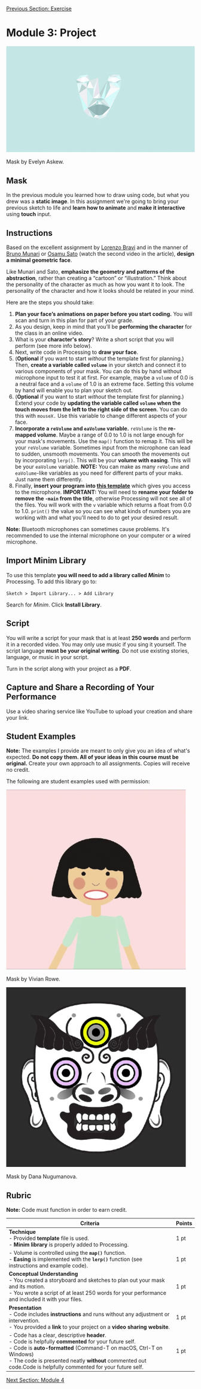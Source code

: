 [Previous Section: Exercise](2_EXERCISE.md)

# Module 3: Project

![geometric_animation](images/Evelyn_Askew_Mask.gif)

Mask by Evelyn Askew.

## Mask

In the previous module you learned how to draw using code, but what you drew was a **static image**. In this assignment we're going to bring your previous sketch to life and **learn how to animate** and **make it interactive** using **touch** input.

## Instructions

Based on the excellent assignment by [Lorenzo Bravi](http://www.creativeapplications.net/processing/bla-bla-bla-iphone-of-processing-sound/) and in the manner of [Bruno Munari](http://www.creativeapplications.net/processing/bla-bla-bla-iphone-of-processing-sound/) or [Osamu Sato](https://motherboard.vice.com/en_us/article/d734ja/the-most-elusive-video-game-creator) (watch the second video in the article), **design a minimal geometric face**.

Like Munari and Sato, **emphasize the geometry and patterns of the abstraction**, rather than creating a “cartoon” or “illustration.” Think about the  personality of the character as much as how you want it to look. The  personality of the character and how it looks should be related in your  mind.

Here are the steps you should take:

1. **Plan your face’s animations on paper before you start coding.** You will scan and turn in this plan for part of your grade.
2. As you design, keep in mind that you’ll be **performing the character** for the class in an online video.
3. What is your **character's story**? Write a short script that you will perform (see more info below).
4. Next, write code in Processing to **draw your face**.
5. (**Optional** if you want to start *without* the template first for planning.) Then, **create a variable called `volume`** in your sketch and connect it to various components of your mask. You can do this by hand without microphone input to test it at first. For example, maybe a `volume` of 0.0 is a neutral face and a `volume` of 1.0 is an extreme face. Setting this volume by hand will enable you to plan your sketch out.
6. (**Optional** if you want to start *without* the template first for planning.) Extend your code by **updating the variable called `volume` when the touch moves from the left to the right side of the screen**. You can do this with `mouseX.` Use this variable to change different aspects of your face.
7. **Incorporate a `reVolume` and `eaVolume` variable.** `reVolume` is the **re-mapped volume**. Maybe a range of 0.0 to 1.0 is not large enough for your mask's movements. Use the `map()` function to remap it. This will be your `reVolume` variable. Sometimes input from the microphone can lead to sudden, unsmooth movements. You can smooth the movements out by incorporating `lerp()`. This will be your **volume with easing**. This will be your `eaVolume` variable. **NOTE:** You can make as many `reVolume` and `eaVolume`-like variables as you need for different parts of your maks. Just name them differently.
8. Finally, **insert your program into [this template](https://github.com/masoodkamandy/Processing_Mask_Template/archive/refs/heads/main.zip)** which gives you access to the microphone. **IMPORTANT:** You will need to **rename your folder to remove the `-main` from the title**, otherwise Processing will not see all of the files. You will work with the `v` variable which returns a float from 0.0 to 1.0. `print()` the value so you can see what kinds of numbers you are working with and what you'll need to do to get your desired result.

**Note:** Bluetooth microphones can sometimes cause problems. It's recommended to use the internal microphone on your computer or a wired microphone.

## Import Minim Library

To use this template **you will need to add a library called *Minim*** to Processing. To add this library go to:

`Sketch > Import Library... > Add Library` 

Search for *Minim*. Click **Install Library**.

## Script

You will write a script for your mask that is at least **250 words** and perform it in a recorded video. You may only use music if you sing it yourself. The script language **must be your original writing**. Do not use existing stories, language, or music in your script.

Turn in the script along with your project as a **PDF**.

## Capture and Share a Recording of Your Performance

Use a video sharing service like YouTube to upload your creation and share your link.

## Student Examples

**Note:** The examples I provide are meant to only give you an idea of what's expected. **Do not copy them. All of your ideas in this course must be original.** Create your own approach to all assignments. Copies will receive no credit.

The following are student examples used with permission:

![Vivan Rowe](images/Vivian_Rowe_Mask.gif)

Mask by Vivian Rowe.

![Dana Nugumanova](images/Dana_Nugumanova_Mask.gif)

Mask by Dana Nugumanova.

## Rubric

**Note:** Code must function in order to earn credit.

| Criteria                                                     | Points |
| ------------------------------------------------------------ | ------ |
| **Technique**<br />- Provided **template** file is used.<br />- **Minim library** is properly added to Processing. | 1 pt   |
| - Volume is controlled using the **`map()`** function.<br />- **Easing** is implemented with the **`lerp()`** function (see instructions and example code). | 1 pt   |
| **Conceptual Understanding**<br />- You created a storyboard and sketches to plan out your mask and its motion.<br />- You wrote a script of at least 250 words for your performance and included it with your files. | 1 pt   |
| **Presentation**<br />- Code includes **instructions** and runs without any adjustment or intervention.<br />- You provided a **link** to your project on a **video sharing website**. | 1 pt   |
| - Code has a clear, descriptive **header**.<br />- Code is helpfully **commented** for your future self.<br />- Code is **auto-formatted** (Command-T on macOS, Ctrl-T on Windows)<br />- The code is presented neatly **without** commented out code.Code is helpfully commented for your future self. | 1 pt   |

[Next Section: Module 4](../4_Functions_and_Expanded_Cinema/README.md)


